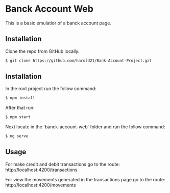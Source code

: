 # Banck Account Web

This is a basic emulatior of a banck account page.

## Installation

Clone the repo from GitHub locally.

```bash
$ git clone https://github.com/harold21/Bank-Account-Project.git
```

## Installation

In the root project run the follow command:
```bash
$ npm install
```
After that run:
```bash
$ npm start
```
Next locate in the 'banck-account-web' folder and run the follow command:
```bash
$ ng serve
```

## Usage

For make credit and debit transactions go to the route:
http://localhost:4200/transactions

For view the movements generated in the transactions page go to the route:
http://localhost:4200/movements